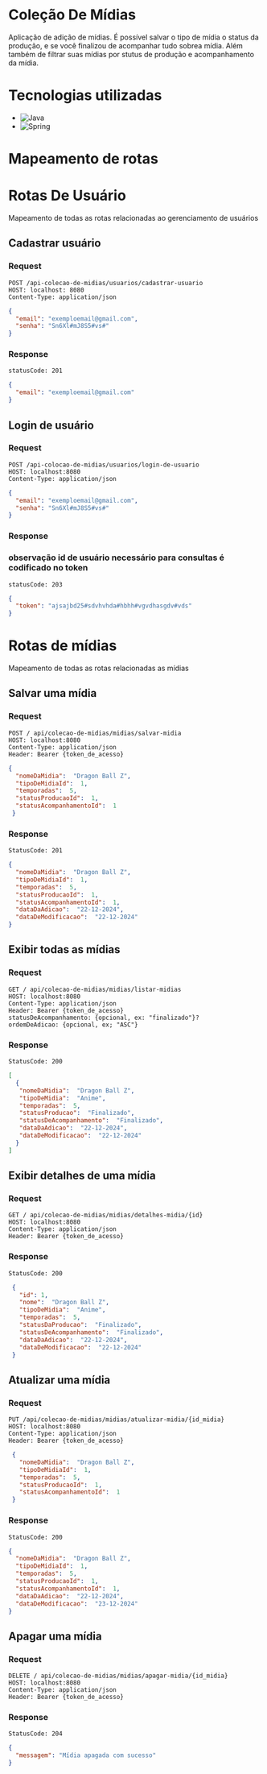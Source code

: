 # Coleção De Mídias

Aplicação de adição de mídias. É possível salvar o tipo de mídia o status da produção, e se você finalizou de acompanhar tudo sobrea mídia. Além também de filtrar suas mídias 
por stutus de produção e acompanhamento da mídia.

# Tecnologias utilizadas
* ![Java](https://img.shields.io/badge/java-%23ED8B00.svg?style=for-the-badge&logo=openjdk&logoColor=white)
* ![Spring](https://img.shields.io/badge/spring-%236DB33F.svg?style=for-the-badge&logo=spring&logoColor=white) 

# Mapeamento de rotas
# Rotas De Usuário
Mapeamento de todas as rotas relacionadas ao gerenciamento de usuários

## Cadastrar usuário

### Request

~~~http
POST /api-colecao-de-midias/usuarios/cadastrar-usuario
HOST: localhost: 8080
Content-Type: application/json
~~~

~~~json
{
  "email": "exemploemail@gmail.com",
  "senha": "Sn6Xl#mJ8S5#vs#"
}
~~~

### Response 

~~~http
statusCode: 201
~~~

~~~json
{
  "email": "exemploemail@gmail.com"
}
~~~

## Login de usuário

### Request

~~~http
POST /api-colocao-de-midias/usuarios/login-de-usuario
HOST: localhost:8080
Content-Type: application/json
~~~

~~~json 
{
  "email": "exemploemail@gmail.com",
  "senha": "Sn6Xl#mJ8S5#vs#"
}
~~~

### Response 
### observação id de usuário necessário para consultas é codificado no token

~~~http 
statusCode: 203
~~~

~~~json
{
  "token": "ajsajbd25#sdvhvhda#hbhh#vgvdhasgdv#vds"
}
~~~

# Rotas de mídias
Mapeamento de todas as rotas relacionadas as mídias

## Salvar uma mídia

### Request

~~~ http
POST / api/colecao-de-midias/midias/salvar-midia
HOST: localhost:8080
Content-Type: application/json
Header: Bearer {token_de_acesso}
~~~

~~~ json
{
  "nomeDaMidia":  "Dragon Ball Z",
  "tipoDeMidiaId":  1,
  "temporadas":  5,
  "statusProducaoId":  1,
  "statusAcompanhamentoId":  1
 }
 ~~~

### Response
~~~http
StatusCode: 201
~~~
~~~ json
{
  "nomeDaMidia":  "Dragon Ball Z",
  "tipoDeMidiaId":  1,
  "temporadas":  5,
  "statusProducaoId":  1,
  "statusAcompanhamentoId":  1,
  "dataDaAdicao":  "22-12-2024",
  "dataDeModificacao":  "22-12-2024"
}
~~~

## Exibir todas as mídias

### Request

~~~http
GET / api/colecao-de-midias/midias/listar-midias
HOST: localhost:8080
Content-Type: application/json
Header: Bearer {token_de_acesso}
statusDeAcompanhamento: {opcional, ex: "finalizado"}?
ordemDeAdicao: {opcional, ex; "ASC"}

~~~

### Response 

~~~http
StatusCode: 200
~~~

~~~json
[
  {
   "nomeDaMidia":  "Dragon Ball Z",
   "tipoDeMidia":  "Anime",
   "temporadas":  5,
   "statusProducao":  "Finalizado",
   "statusDeAcompanhamento":  "Finalizado",
   "dataDaAdicao":  "22-12-2024",
   "dataDeModificacao":  "22-12-2024"
  }
]
~~~

## Exibir detalhes de uma mídia

### Request

``` http
GET / api/colecao-de-midias/midias/detalhes-midia/{id}
HOST: localhost:8080
Content-Type: application/json
Header: Bearer {token_de_acesso}
```

### Response

~~~http
StatusCode: 200
~~~

 ``` json
  {
    "id": 1,
    "nome":  "Dragon Ball Z",
    "tipoDeMidia":  "Anime",
    "temporadas":  5,
    "statusDaProducao":  "Finalizado",
    "statusDeAcompanhamento":  "Finalizado",
    "dataDaAdicao":  "22-12-2024",
    "dataDeModificacao":  "22-12-2024"
  }
```

## Atualizar uma mídia

### Request

~~~http
PUT /api/colecao-de-midias/midias/atualizar-midia/{id_midia}
HOST: localhost:8080
Content-Type: application/json
Header: Bearer {token_de_acesso}
~~~

~~~json
 {
   "nomeDaMidia":  "Dragon Ball Z",
   "tipoDeMidiaId":  1,
   "temporadas":  5,
   "statusProducaoId":  1,
   "statusAcompanhamentoId":  1
 }
~~~

### Response
~~~http
StatusCode: 200
~~~
~~~ json
{
  "nomeDaMidia":  "Dragon Ball Z",
  "tipoDeMidiaId":  1,
  "temporadas":  5,
  "statusProducaoId":  1,
  "statusAcompanhamentoId":  1,
  "dataDaAdicao":  "22-12-2024",
  "dataDeModificacao":  "23-12-2024"
}
~~~

## Apagar uma mídia

### Request

~~~http 
DELETE / api/colecao-de-midias/midias/apagar-midia/{id_midia}
HOST: localhost:8080
Content-Type: application/json
Header: Bearer {token_de_acesso}
~~~

### Response

~~~http
StatusCode: 204
~~~

~~~json
{
  "messagem": "Mídia apagada com sucesso"
}
~~~